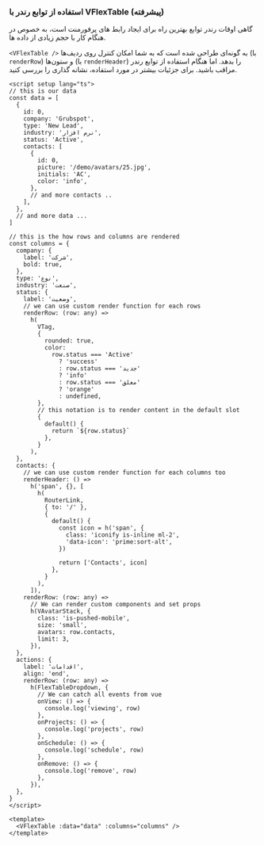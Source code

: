 ### استفاده از توابع رندر با VFlexTable (پیشرفته)

گاهی اوقات رندر توابع بهترین راه برای ایجاد رابط های پرفورمنت است، به خصوص در هنگام کار با حجم زیادی از داده ها.

`<VFlexTable />` به گونه‌ای طراحی شده است که به شما امکان کنترل روی ردیف‌ها (با `renderRow`) و ستون‌ها (با `renderHeader`) را بدهد.
اما هنگام استفاده از توابع رندر مراقب باشید.
برای جزئیات بیشتر در مورد استفاده، نشانه گذاری را بررسی کنید.

<!--code-->

```vue
<script setup lang="ts">
// this is our data
const data = [
  {
    id: 0,
    company: 'Grubspot',
    type: 'New Lead',
    industry: 'نرم افزار',
    status: 'Active',
    contacts: [
      {
        id: 0,
        picture: '/demo/avatars/25.jpg',
        initials: 'AC',
        color: 'info',
      },
      // and more contacts ..
    ],
  },
  // and more data ...
]

// this is the how rows and columns are rendered
const columns = {
  company: {
    label: 'شرکت',
    bold: true,
  },
  type: 'نوع',
  industry: 'صنعت',
  status: {
    label: 'وضعیت',
    // we can use custom render function for each rows
    renderRow: (row: any) =>
      h(
        VTag,
        {
          rounded: true,
          color:
            row.status === 'Active'
              ? 'success'
              : row.status === 'جدید'
              ? 'info'
              : row.status === 'معلق'
              ? 'orange'
              : undefined,
        },
        // this notation is to render content in the default slot
        {
          default() {
            return `${row.status}`
          },
        }
      ),
  },
  contacts: {
    // we can use custom render function for each columns too
    renderHeader: () =>
      h('span', {}, [
        h(
          RouterLink,
          { to: '/' },
          {
            default() {
              const icon = h('span', {
                class: 'iconify is-inline ml-2',
                'data-icon': 'prime:sort-alt',
              })

              return ['Contacts', icon]
            },
          }
        ),
      ]),
    renderRow: (row: any) =>
      // We can render custom components and set props
      h(VAvatarStack, {
        class: 'is-pushed-mobile',
        size: 'small',
        avatars: row.contacts,
        limit: 3,
      }),
  },
  actions: {
    label: 'اقدامات',
    align: 'end',
    renderRow: (row: any) =>
      h(FlexTableDropdown, {
        // We can catch all events from vue
        onView: () => {
          console.log('viewing', row)
        },
        onProjects: () => {
          console.log('projects', row)
        },
        onSchedule: () => {
          console.log('schedule', row)
        },
        onRemove: () => {
          console.log('remove', row)
        },
      }),
  },
}
</script>

<template>
  <VFlexTable :data="data" :columns="columns" />
</template>
```

<!--/code-->
